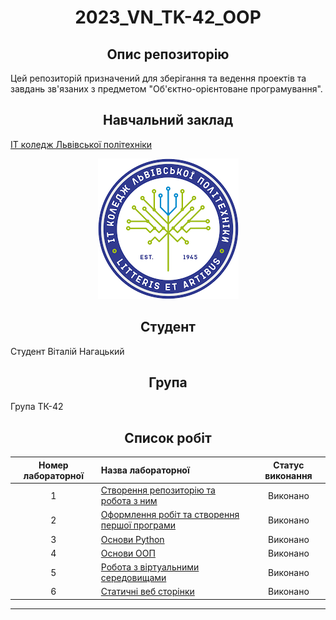 <h1 align="center">2023_VN_TK-42_OOP</h1>

## <div align="center">Опис репозиторію</div>
Цей репозиторій призначений для зберігання та ведення проектів та завдань зв'язаних з предметом "Об'єктно-орієнтоване програмування".

## <div align="center">Навчальний заклад</div>
[ІТ коледж Львівської політехніки](https://itcollege.lviv.ua)

<div align="center">
  <img src="init/pictures/college.png" alt="College Logo">
</div>

## <div align="center">Студент</div>
Студент Віталій Нагацький

## <div align="center">Група</div>
Група ТК-42

## <div align="center">Список робіт</div>


| Номер лабораторної | Назва лабораторної | Статус виконання |
|:-------------------:|:---------------------|:------------------:|
| 1                   | [Створення репозиторію та робота з ним](init/README.md) | Виконано        |
| 2                   | [Оформлення робіт та створення першої програми](1_lab/README.md) | Виконано       |
| 3                   | [Основи Python](2_lab/readme.md)  |  Виконано      |
| 4                   | [Основи ООП](3_lab/README.md) | Виконано |
| 5                   | [Робота з віртуальними середовищами](4_lab/README.md) | Виконано |
| 6                   | [Статичні веб сторінки](https://vitalyinahatskyi.github.io/2023_VN_TK-42_OOP/) | Виконано |


---